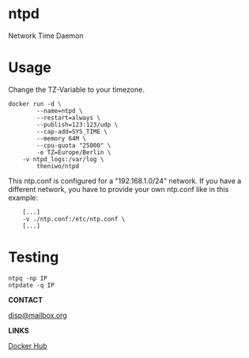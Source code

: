 # ntpd
Network Time Daemon

# Usage

Change the TZ-Variable to your timezone.

```
docker run -d \
        --name=ntpd \
        --restart=always \
        --publish=123:123/udp \
        --cap-add=SYS_TIME \
        --memory 64M \
        --cpu-quota "25000" \
        -e TZ=Europe/Berlin \
	-v ntpd_logs:/var/log \
        theniwo/ntpd
```

This ntp.conf is configured for a "192.168.1.0/24" network. If you have a different network,
you have to provide your own ntp.conf like in this example:

```
	[...]
	-v ./ntp.conf:/etc/ntp.conf \
	[...]
```

# Testing
```
ntpq -np IP
ntpdate -q IP
```

**CONTACT**

[disp@mailbox.org](mailto:disp@mailbox.org)

**LINKS**

[Docker Hub](https://hub.docker.com/repository/docker/theniwo/ntpd)

